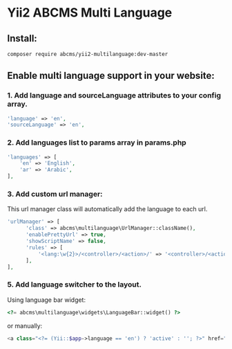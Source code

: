 # Yii2 ABCMS Multi Language 

## Install:
```bash
composer require abcms/yii2-multilanguage:dev-master
```

## Enable multi language support in your website:

### 1. Add language and sourceLanguage attributes to your config array.
```php
'language' => 'en',
'sourceLanguage' => 'en',
```

### 2. Add languages list to params array in params.php
```php
'languages' => [
    'en' => 'English',
    'ar' => 'Arabic',
],
```

### 3. Add custom url manager:
This url manager class will automatically add the language to each url.
```php
'urlManager' => [
      'class' => abcms\multilanguage\UrlManager::className(),
      'enablePrettyUrl' => true,
      'showScriptName' => false,
      'rules' => [
          '<lang:\w{2}>/<controller>/<action>/' => '<controller>/<action>',
      ],
],
```

### 5. Add language switcher to the layout.
Using language bar widget:
```php
<?= abcms\multilanguage\widgets\LanguageBar::widget() ?>
```
or manually:
```php
<a class="<?= (Yii::$app->language == 'en') ? 'active' : ''; ?>" href="<?= Url::current(['lang' => 'en']) ?>">En</a>
```
